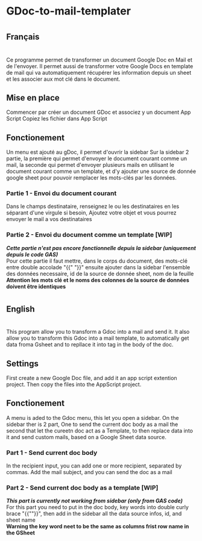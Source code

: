 # GDoc-to-mail-templater
#
## Français
#
Ce programme permet de transformer un document Google Doc en Mail et de l'envoyer.
Il permet aussi de transformer votre Google Docs en template de mail qui va automatiquement récupérer les information depuis un sheet et les associer aux mot clé dans le document. 

## Mise en place
Commencer par créer un document GDoc et associez y un document App Script
Copiez les fichier dans App Script

## Fonctionement
Un menu est ajouté au gDoc, il permet d'ouvrir la sidebar
Sur la sidebar 2 partie, la première qui permet d'envoyer le document courant comme un mail, la seconde qui permet d'envoyer plusieurs mails en utilisant le document courant comme un template, et d'y ajouter une source de donnée google sheet pour pouvoir remplacer les mots-clés par les données.

### Partie 1 - Envoi du document courant
Dans le champs destinataire, renseignez le ou les destinataires en les séparant d'une virgule si besoin,
Ajoutez votre objet et vous pourrez envoyer le mail a vos destinataires

### Partie 2 - Envoi du document comme un template [WIP]
<b><i>Cette partie n'est pas encore fonctionnelle depuis la sidebar (uniquement depuis le code GAS)</i></b>
<br>
Pour cette partie il faut mettre, dans le corps du document, des mots-clé entre double accolade "{{" "}}" ensuite ajouter dans la sidebar l'ensemble des données necessaire, id de la source de donnée sheet, nom de la feuille 
<br>
<b>Attention les mots clé et le noms des colonnes de la source de données doivent être identiques</b>
#
## English
#

This program allow you to transform a Gdoc into a mail and send it.
It also allow you to transform this Gdoc into a mail template, to automatically get data froma Gsheet and to repllace it into tag in the body of the doc.

## Settings
First create a new Google Doc file, and add it an app script extention project. Then copy the files into the AppScript project.

## Fonctionement
A menu is aded to the Gdoc menu, this let you open a sidebar.
On the sidebar ther is 2 part,
One to send the current doc body as a mail
the second that let the cureetn doc act as a Template, to then replace data into it and send custom mails, based on a Google Sheet data source.

### Part 1 - Send current doc body 
In the recipient input, you can add one or more recipient, separated by commas.
Add the mail subject, and you can send the doc as a mail

### Part 2 - Send current doc body as a template [WIP]
<b><i>This part is currently not working from sidebar (only from GAS code)</i></b>
<br>
For this part you need to put in the doc body, key words into double curly brace "{{""}}", then add in the sidebar all the data source infos, id, and sheet name
<br>
<b>Warning the key word neet to be the same as columns frist row name in the GSheet</b>

